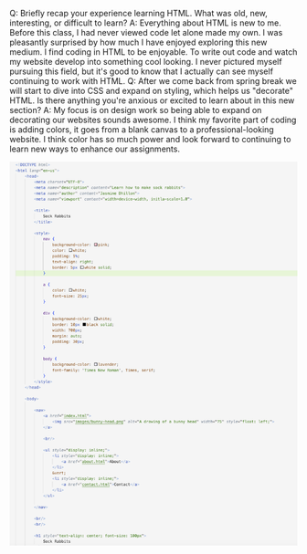 
Q: Briefly recap your experience learning HTML. What was old, new, interesting, or difficult to learn?
A: Everything about HTML is new to me. Before this class, I had never viewed code let alone made my own. I was pleasantly surprised by how much I have enjoyed exploring this new medium. I find coding in HTML to be enjoyable. To write out code and watch my website develop into something cool looking. I never pictured myself pursuing this field, but it's good to know that I actually can see myself continuing to work with HTML. 
Q: After we come back from spring break we will start to dive into CSS and expand on styling, which helps us "decorate" HTML. Is there anything you're anxious or excited to learn about in this new section?
A: My focus is on design work so being able to expand on decorating our websites sounds awesome. I think my favorite part of coding is adding colors, it goes from a blank canvas to a professional-looking website. I think color has so much power and look forward to continuing to learn new ways to enhance our assignments. 


<img src="images/Screenshot.png"/>

